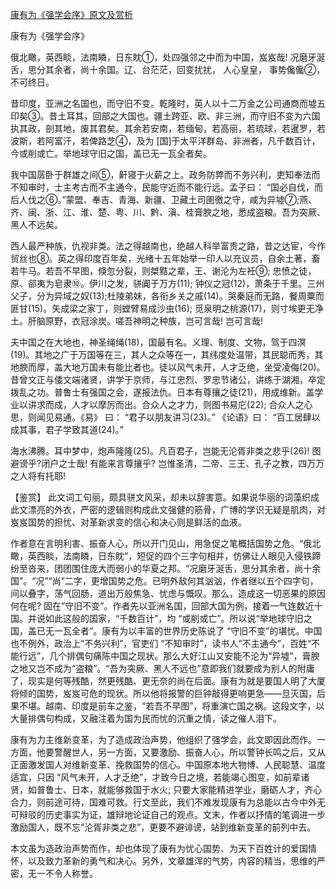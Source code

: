 [康有为《强学会序》原文及赏析](https://www.vrrw.net/wx/10209.html)

康有为《强学会序》

俄北瞰，英西睒，法南瞵，日东眈①，处四强邻之中而为中国，岌岌哉! 况磨牙涎舌，思分其余者，尚十余国。辽、台茫茫，回变扰扰， 人心皇皇， 事势儳儳②， 不可终日。

昔印度，亚洲之名国也，而守旧不变。乾隆时，英人以十二万金之公司通商而墟五印矣③。昔土耳其，回部之大国也。疆土跨亚、欧、非三洲，而守旧不变为六国执其政，剖其地，废其君矣。其余若安南，若缅甸，若高丽，若琉球，若暹罗，若波斯，若阿富汗，若俾路芝④，及为 [国]于太平洋群岛、非洲者，凡千数百计，今或削或亡。举地球守旧之国，盖已无一瓦全者矣。

我中国孱卧于群雄之间⑤，鼾寝于火薪之上。政务防弊而不务兴利，吏知奉法而不知审时，士主考古而不主通今，民能守近而不能行远。孟子曰： “国必自伐，而后人伐之⑥。”蒙盟、奉吉、青海、新疆、卫藏土司圉徼之守，咸为异墟⑦;燕、齐、闽、浙、江、淮、楚、粤、川、黔、滇、桂膏腴之地，悉成盗粮。吾为突厥、黑人不远矣。

西人最严种族，仇视非类。法之得越南也，绝越人科举富贵之路，昔之达宦，今作贸丝也⑧。英之得印度百年矣，光绪十五年始举一印人以充议员，自余土著，畜若牛马。若吾不早图，倏忽分裂，则桀黠之辈，王、谢沦为左衽⑨; 忠愤之徒，原、郤夷为皂隶⑩。伊川之发，骈阗于万方(11); 钟仪之冠(12)，萧条于千里。三州父子，分为异域之奴(13);杜陵弟妹，各衔乡关之戚(14)。哭秦庭而无路，餐周粟而匪甘(15)。矢成梁之家丁，则螳臂易成沙虫(16); 觅泉明之桃源(17)，则寸埃更无净土。肝脑原野，衣冠涂炭。嗟吾神明之种族，岂可言哉! 岂可言哉!

夫中国之在大地也，神圣绳绳(18)，国最有名。义理、制度、文物，驾于四溟(19)。其地之广于万国等在三，其人之众等在一，其纬度处温带，其民聪而秀，其地腴而厚，盖大地万国未有能比者也。徒以风气未开，人才乏绝，坐受凌侮(20)。昔曾文正与倭文端诸贤，讲学于京师，与江忠烈、罗忠节诸公，讲练于湖湘，卒定拨乱之功。普鲁士有强国之会，遂报法仇。日本有尊攘之徒(21)，用成维新。盖学业以讲求而成，人才以摩厉而出。合众人之才力，则图书易庀(22); 合众人之心思，则闻见易通。《易》 曰： “君子以朋友讲习(23)。” 《论语》曰： “百工居肆以成其事，君子学致其道(24)。”

海水沸腾。耳中梦中，炮声隆隆(25)。凡百君子，岂能无沦胥非类之悲乎(26)! 图避谤乎?闭户之士哉! 有能来言尊攘乎? 岂惟圣清，二帝、三王、孔子之教，四万万之人将有托耶!



【鉴赏】 此文词工句丽，颇具骈文风采，却未以辞害意。如果说华丽的词藻织成此文漂亮的外衣，严密的逻辑则构成此文强健的筋骨，广博的学识无疑是肌肉，对岌岌国势的担忧、对革新求变的信心和决心则是鲜活的血液。

作者意在言明利害、振奋人心，所以开门见山，用急促之笔概括国势之危。“俄北瞰，英西睒，法南瞵，日东眈”，短促的四个三字句相并，仿佛让人眼见入侵铁蹄纷至沓来，团团围住庞大而弱小的华夏之邦。“况磨牙涎舌，思分其余者，尚十余国”。“况”“尚”二字，更增国势之危。已明外敌何其汹汹，作者继以五个四字句，间以叠字，荡气回肠，道出万般焦急、忧虑与慨叹。那么，造成这一切恶果的原因何在呢? 固在“守旧不变”。作者先以亚洲名国，回部大国为例，接着一气连数近十国。并说如此这般的国家，“千数百计”，均 “或削或亡”。所以说“举地球守旧之国，盖已无一瓦全者”。康有为以丰富的世界历史陈说了 “守旧不变”的堪忧。中国也不例外，政治上“不务兴利”，官吏们 “不知审时”，读书人“不主通今”，百姓“不能行远”，几个排偶句痛陈中国之现状。那么大好江山又安能不沦为“异墟”，膏腴之地又岂不成为“盗粮”。“吾为突厥、黑人不远也”意即我们就要成为别人的附庸了，现实是何等残酷，然更残酷、更无奈的尚在后面。康有为就是要国人明了大厦将倾的国势，岌岌可危的现状。所以他将报警的巨钟敲得更响更急——旦灭国，后果不堪。越南、印度是前车之鉴，“若吾不早图”，将重演亡国之祸。这段文字，以大量排偶句构成，又融注着为国为民而忧的沉重之情，读之催人泪下。

康有为力主维新变革，为了造成政治声势，他组织了强学会，此文即因此而作。一方面，他要警醒世人，另一方面，又要激励、振奋人心，所以警钟长鸣之后，又从正面激发国人对维新变革、挽救国势的信心。中国原本地大物博、人民聪慧、温度适宜，只因 “风气未开，人才乏绝”，才致今日之境，若能竭心图变，如前辈诸贤，如普鲁士、日本，就能够救国于水火; 只要大家能精进学业，磨砺人才，齐心合力，则前途可待，国难可救。行文至此，我们不难发现康有为总能以古今中外无可辩驳的历史事实为证，雄辩地论证自己的观点。文末，作者以抒情的笔调进一步激励国人，既不忘“沦胥非类之悲”，更要不避诽谤，站到维新变革的前列中去。

本文虽为造政治声势而作，却也体现了康有为忧心国势、为天下百姓计的爱国情怀，以及致力革新的勇气和决心。另外，文章雄浑的气势，内容的精当，思维的严密，无一不令人称誉。

